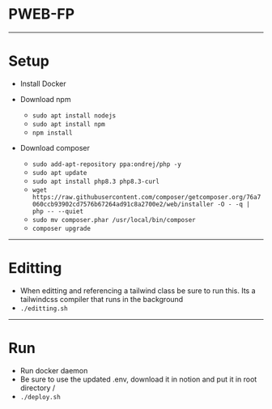 # PWEB-FP
___

# Setup
- Install Docker

- Download npm
    - `sudo apt install nodejs`
    - `sudo apt install npm`
    - `npm install`

- Download composer
    - `sudo add-apt-repository ppa:ondrej/php -y`
    - `sudo apt update`
    - `sudo apt install php8.3 php8.3-curl`
    - `wget https://raw.githubusercontent.com/composer/getcomposer.org/76a7060ccb93902cd7576b67264ad91c8a2700e2/web/installer -O - -q | php -- --quiet`
    - `sudo mv composer.phar /usr/local/bin/composer`
    - `composer upgrade`
___

# Editting
- When editting and referencing a tailwind class be sure to run this. Its a tailwindcss compiler that runs in the background
- `./editting.sh`
___

# Run
- Run docker daemon
- Be sure to use the updated .env, download it in notion and put it in root directory /
- `./deploy.sh`